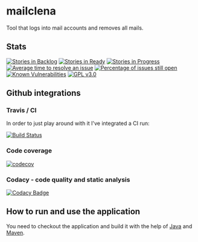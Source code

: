 # mailclena
Tool that logs into mail accounts and removes all mails.

## Stats

[![Stories in Backlog](https://badge.waffle.io/ottlinger/mailclena.png?label=backlog&title=Backlog)](https://waffle.io/ottlinger/mailclena)
[![Stories in Ready](https://badge.waffle.io/ottlinger/mailclena.png?label=ready&title=Ready)](https://waffle.io/ottlinger/mailclena)
[![Stories in Progress](https://badge.waffle.io/ottlinger/mailclena.png?label=in%20progress&title=In%20Progress)](https://waffle.io/ottlinger/mailclena)
[![Average time to resolve an issue](http://isitmaintained.com/badge/resolution/ottlinger/mailclena.svg)](http://isitmaintained.com/project/ottlinger/mailclena "Average time to resolve an issue")
[![Percentage of issues still open](http://isitmaintained.com/badge/open/ottlinger/mailclena.svg)](http://isitmaintained.com/project/ottlinger/mailclena "Percentage of issues still open")
[![Known Vulnerabilities](https://snyk.io/test/github/ottlinger/mailclena/badge.svg)](https://snyk.io/test/github/ottlinger/mailclena)
[![GPL v3.0](https://img.shields.io/github/license/ottlinger/mailclena.svg)](https://www.gnu.org/licenses/gpl-3.0.en.html)

## Github integrations
### Travis / CI

In order to just play around with it I've integrated a CI run:

[![Build Status](https://travis-ci.org/ottlinger/mailclena.svg?branch=master)](https://travis-ci.org/ottlinger/mailclena)

### Code coverage

[![codecov](https://codecov.io/gh/ottlinger/mailclena/branch/master/graph/badge.svg)](https://codecov.io/gh/ottlinger/mailclena)

### Codacy - code quality and static analysis

[![Codacy Badge](https://api.codacy.com/project/badge/Grade/c8fc0c6ef3d14192a2a8f84a670ccb92)](https://www.codacy.com/app/github_25/mailclena)

## How to run and use the application

You need to checkout the application and build it with the help of [Java](https://java.sun.com) and [Maven](https://maven.apache.org/).
